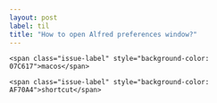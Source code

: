 ```yaml
---
layout: post
label: til
title: "How to open Alfred preferences window?"
---
```


<p>
  
  	<span class="issue-label" style="background-color: 07C617">macos</span>
  
  	<span class="issue-label" style="background-color: AF70A4">shortcut</span>
  
</p>

